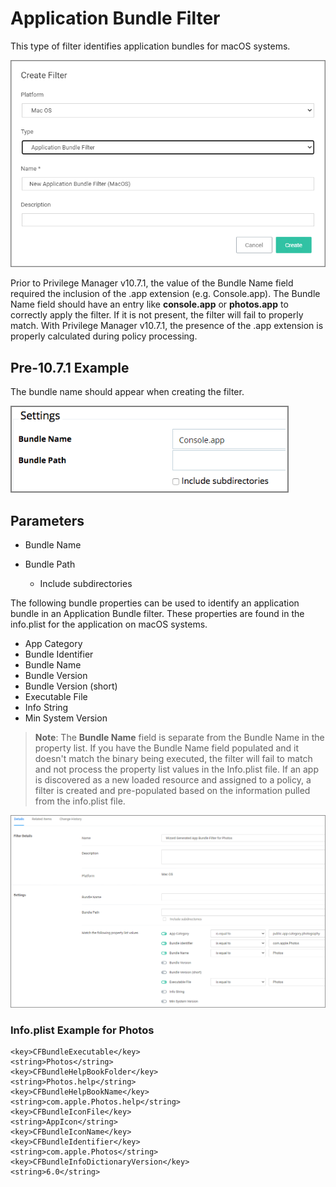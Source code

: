 [title]: # (App Bundle)
[tags]: # (filter types)
[priority]: # (3)
# Application Bundle Filter

This type of filter identifies application bundles for macOS systems.

   ![create](images/app-bundle.png "macOS application bundle filter")

Prior to Privilege Manager v10.7.1, the value of the Bundle Name field required the inclusion of the .app extension (e.g. Console.app). The Bundle Name field should have an entry like __console.app__ or __photos.app__ to correctly apply the filter. If it is not present, the filter will fail to properly match.
With Privilege Manager v10.7.1, the presence of the .app extension is properly calculated during policy processing.

## Pre-10.7.1 Example

The bundle name should appear when creating the filter.

   ![Bundle Name](images/bundle.png)

## Parameters

* Bundle Name
* Bundle Path

  * Include subdirectories

The following bundle properties can be used to identify an application bundle in an Application Bundle filter. These properties are found in the info.plist for the application on macOS systems.

* App Category
* Bundle Identifier
* Bundle Name
* Bundle Version
* Bundle Version (short)
* Executable File
* Info String
* Min System Version

>**Note**: The __Bundle Name__ field is separate from the Bundle Name in the property list. If you have the Bundle Name field populated and it doesn't match the binary being executed, the filter will fail to match and not process the property list values in the Info.plist file.
>If an app is discovered as a new loaded resource and assigned to a policy, a filter is created and pre-populated based on the information pulled from the info.plist file.

   ![example](images/example.png "Example application bundle filter")

### Info.plist Example for Photos

```
<key>CFBundleExecutable</key>
<string>Photos</string>
<key>CFBundleHelpBookFolder</key>
<string>Photos.help</string>
<key>CFBundleHelpBookName</key>
<string>com.apple.Photos.help</string>
<key>CFBundleIconFile</key>
<string>AppIcon</string>
<key>CFBundleIconName</key>
<key>CFBundleIdentifier</key>
<string>com.apple.Photos</string>
<key>CFBundleInfoDictionaryVersion</key>
<string>6.0</string>
```
